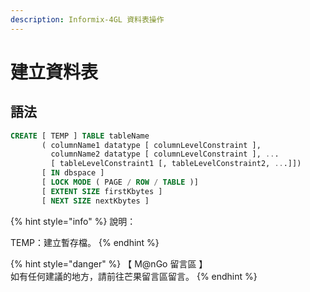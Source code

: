 ```yaml
---
description: Informix-4GL 資料表操作
---
```


# 建立資料表

## 語法

```sql
CREATE [ TEMP ] TABLE tableName
       ( columnName1 datatype [ columnLevelConstraint ],
         columnName2 datatype [ columnLevelConstraint ], ...
         [ tableLevelConstraint1 [, tableLevelConstraint2, ...]])
       [ IN dbspace ]
       [ LOCK MODE ( PAGE / ROW / TABLE )]
       [ EXTENT SIZE firstKbytes ]
       [ NEXT SIZE nextKbytes ]
```

{% hint style="info" %}
說明：

TEMP：建立暫存檔。
{% endhint %}

{% hint style="danger" %}
【 M@nGo 留言區 】\
如有任何建議的地方，請前往芒果留言區留言。
{% endhint %}
